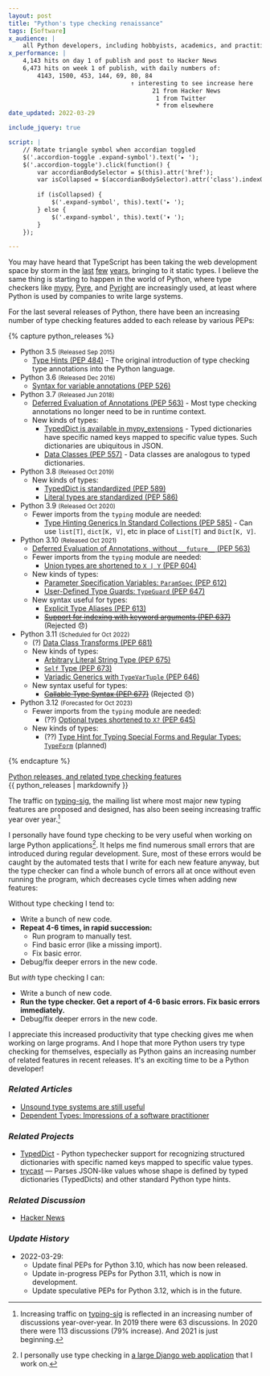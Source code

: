 ```yaml
---
layout: post
title: "Python's type checking renaissance"
tags: [Software]
x_audience: |
    all Python developers, including hobbyists, academics, and practitioners
x_performance: |
    4,143 hits on day 1 of publish and post to Hacker News
    6,473 hits on week 1 of publish, with daily numbers of:
        4143, 1500, 453, 144, 69, 80, 84
                                  ↑ interesting to see increase here
                                        21 from Hacker News
                                         1 from Twitter
                                         * from elsewhere
date_updated: 2022-03-29

include_jquery: true

script: |
    // Rotate triangle symbol when accordian toggled
    $('.accordion-toggle .expand-symbol').text('▸ ');
    $('.accordion-toggle').click(function() {
        var accordianBodySelector = $(this).attr('href');
        var isCollapsed = $(accordianBodySelector).attr('class').indexOf("in") !== -1;
        
        if (isCollapsed) {
            $('.expand-symbol', this).text('▸ ');
        } else {
            $('.expand-symbol', this).text('▾ ');
        }
    });

---
```


You may have heard that TypeScript has been taking the web development space by storm in the [last](https://2018.stateofjs.com/javascript-flavors/typescript/) [few](https://2019.stateofjs.com/javascript-flavors/typescript/) [years](https://2020.stateofjs.com/en-US/technologies/javascript-flavors/), bringing to it static types. I believe the same thing is starting to happen in the world of Python, where type checkers like [mypy],  [Pyre], and [Pyright] are increasingly used, at least where Python is used by companies to write large systems.

[mypy]: http://mypy-lang.org/
[Pyre]: https://pyre-check.org/
[Pyright]: https://github.com/Microsoft/pyright

For the last several releases of Python, there have been an increasing number of type checking features added to each release by various PEPs:

{% capture python_releases %}

* Python 3.5 <small>(Released Sep 2015)</small>
    * [Type Hints (PEP 484)](https://www.python.org/dev/peps/pep-0484/) - The original introduction of type checking type annotations into the Python language.
* Python 3.6 <small>(Released Dec 2016)</small>
    * [Syntax for variable annotations (PEP 526)](https://www.python.org/dev/peps/pep-0526/)
* Python 3.7 <small>(Released Jun 2018)</small>
    * [Deferred Evaluation of Annotations (PEP 563)](https://www.python.org/dev/peps/pep-0563/#non-typing-usage-of-annotations) - Most type checking annotations no longer need to be in runtime context.
    * New kinds of types:
        * [TypedDict is available in mypy_extensions](/projects/typeddict/) - Typed dictionaries have specific named keys mapped to specific value types. Such dictionaries are ubiquitous in JSON.
        * [Data Classes (PEP 557)](https://www.python.org/dev/peps/pep-0557/#rationale) - Data classes are analogous to typed dictionaries.
* Python 3.8 <small>(Released Oct 2019)</small>
    * New kinds of types:
        * [TypedDict is standardized (PEP 589)](https://www.python.org/dev/peps/pep-0589/)
        * [Literal types are standardized (PEP 586)](https://www.python.org/dev/peps/pep-0586/)
* Python 3.9 <small>(Released Oct 2020)</small>
    * Fewer imports from the `typing` module are needed:
        * [Type Hinting Generics In Standard Collections (PEP 585)](https://www.python.org/dev/peps/pep-0585/) - Can use `list[T]`, `dict[K, V]`, etc in place of `List[T]` and `Dict[K, V]`. 
* Python 3.10 <small>(Released Oct 2021)</small>
    * [Deferred Evaluation of Annotations, without `__future__` (PEP 563)](https://www.python.org/dev/peps/pep-0563/#non-typing-usage-of-annotations)
    * Fewer imports from the `typing` module are needed:
        * [Union types are shortened to `X | Y` (PEP 604)](https://www.python.org/dev/peps/pep-0604/)
    * New kinds of types:
        * [Parameter Specification Variables: `ParamSpec` (PEP 612)](https://www.python.org/dev/peps/pep-0612/)
        * [User-Defined Type Guards: `TypeGuard` (PEP 647)](https://www.python.org/dev/peps/pep-0647/)
    * New syntax useful for types:
        * [Explicit Type Aliases (PEP 613)](https://www.python.org/dev/peps/pep-0613)
        * <strike>[Support for indexing with keyword arguments (PEP 637)](https://www.python.org/dev/peps/pep-0637/)</strike> (Rejected 😞)
* Python 3.11 <small>(Scheduled for Oct 2022)</small>
    * (?) [Data Class Transforms (PEP 681)](https://peps.python.org/pep-0681/)
    * New kinds of types:
        * [Arbitrary Literal String Type (PEP 675)](https://peps.python.org/pep-0675/)
        * [`Self` Type (PEP 673)](https://peps.python.org/pep-0673/)
        * [Variadic Generics with `TypeVarTuple` (PEP 646)](https://peps.python.org/pep-0646/)
    * New syntax useful for types:
        * <strike>[Callable Type Syntax (PEP 677)](https://peps.python.org/pep-0677/)</strike> (Rejected 😞)
* Python 3.12 <small>(Forecasted for Oct 2023)</small>
    * Fewer imports from the `typing` module are needed:
        * (??) [Optional types shortened to `X?` (PEP 645)](https://www.python.org/dev/peps/pep-0645/)
    * New kinds of types:
        * (??) [Type Hint for Typing Special Forms and Regular Types: `TypeForm`](https://dafoster.net/projects/typeform/) (planned)

{% endcapture %}

<div class="accordion" id="python-releases" style="margin-bottom: 1em;">
  <div class="accordion-group">
    <div class="accordion-heading">
      <a class="accordion-toggle" data-toggle="collapse" data-parent="#python-releases" href="#collapseOne">
        <span class="expand-symbol"></span>Python releases, and related type checking features
      </a>
    </div>
    <div id="collapseOne" class="accordion-body collapse">
      <div class="accordion-inner">
        {{ python_releases | markdownify }}
      </div>
    </div>
  </div>
</div>

The traffic on [typing-sig], the mailing list where most major new typing features are proposed and designed, has also been seeing increasing traffic year over year.[^typing-sig-traffic]

[typing-sig]: https://mail.python.org/archives/list/typing-sig@python.org/

[^typing-sig-traffic]: Increasing traffic on [typing-sig](https://mail.python.org/archives/list/typing-sig@python.org/) is reflected in an increasing number of discussions year-over-year. In 2019 there were 63 discussions. In 2020 there were 113 discussions (79% increase). And 2021 is just beginning.

I personally have found type checking to be very useful when working on large Python applications[^large-web-apps]. It helps me find numerous small errors that are introduced during regular development<!-- such as import errors-->. Sure, most of these errors would be caught by the automated tests that I write for each new feature anyway<!-- TODO: footnote+link to TDD or similar practice? -->, but the type checker can find a whole bunch of errors all at once without even running the program, which decreases cycle times when adding new features:

[^large-web-apps]: I personally use type checking in [a large Django web application](/projects/techsmart-platform/) that I work on.

Without type checking I tend to:

* Write a bunch of new code.
* **Repeat 4-6 times, in rapid succession:**
    * Run program to manually test.
    * Find basic error (like a missing import).
    * Fix basic error.
* Debug/fix deeper errors in the new code.
 
But *with* type checking I can:

* Write a bunch of new code.
* **Run the type checker. Get a report of 4-6 basic errors. Fix basic errors immediately.**
* Debug/fix deeper errors in the new code.

I appreciate this increased productivity that type checking gives me when working on large programs. And I hope that more Python users try type checking for themselves, especially as Python gains an increasing number of related features in recent releases. It's an exciting time to be a Python developer!

### *Related Articles*

* [Unsound type systems are still useful](/articles/2018/04/07/unsound-type-systems-are-still-useful/)
* [Dependent Types: Impressions of a software practitioner](/articles/2019/01/06/dependent-types-impressions-of-a-software-practitioner/)

### *Related Projects*

* [TypedDict](/projects/typeddict/) - Python typechecker support for recognizing structured dictionaries with specific named keys mapped to specific value types.
* [trycast](/projects/trycast/) — Parses JSON-like values whose shape is defined by typed dictionaries (TypedDicts) and other standard Python type hints.

### *Related Discussion*

* [Hacker News](https://news.ycombinator.com/item?id=25916628)

### *Update History*

* 2022-03-29:
    * Update final PEPs for Python 3.10, which has now been released.
    * Update in-progress PEPs for Python 3.11, which is now in development.
    * Update speculative PEPs for Python 3.12, which is in the future.
